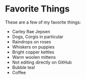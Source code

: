 # Favorite Things

These are a few of my favorite things:

- Carley Rae Jepsen
- Dogs, Corgis in particular
- Raindrops on roses
- Whiskers on puppies
- Bright copper kettles
- Warm woolen mittens
- Not editing directly on GitHub
- Bubble tea!
- Coffee
